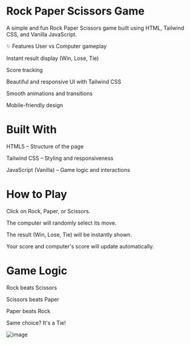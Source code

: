 # Rock Paper Scissors Game
A simple and fun Rock Paper Scissors game built using HTML, Tailwind CSS, and Vanilla JavaScript.

✨ Features
User vs Computer gameplay

Instant result display (Win, Lose, Tie)

Score tracking

Beautiful and responsive UI with Tailwind CSS

Smooth animations and transitions

Mobile-friendly design

# Built With
HTML5 – Structure of the page

Tailwind CSS – Styling and responsiveness

JavaScript (Vanilla) – Game logic and interactions
# How to Play
Click on Rock, Paper, or Scissors.

The computer will randomly select its move.

The result (Win, Lose, Tie) will be instantly shown.

Your score and computer's score will update automatically.

# Game Logic
Rock beats Scissors

Scissors beats Paper

Paper beats Rock

Same choice? It's a Tie!


![image](https://github.com/user-attachments/assets/ab20778a-6b4c-4c37-a86c-cf19b227e811)


